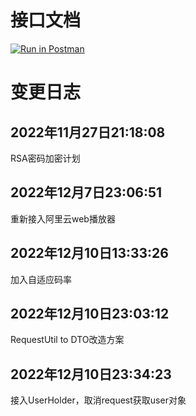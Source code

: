# 接口文档
[![Run in Postman](https://run.pstmn.io/button.svg)](https://app.getpostman.com/run-collection/dced8657344813ee3fbc?action=collection%2Fimport)
# 变更日志
## 2022年11月27日21:18:08

RSA密码加密计划

## 2022年12月7日23:06:51

重新接入阿里云web播放器

## 2022年12月10日13:33:26

加入自适应码率

## 2022年12月10日23:03:12
RequestUtil to DTO改造方案

## 2022年12月10日23:34:23
接入UserHolder，取消request获取user对象